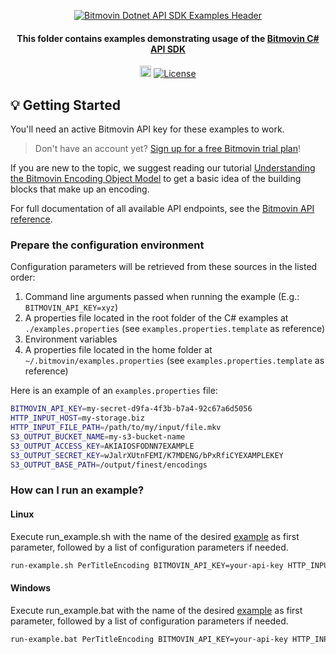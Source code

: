 <p align="center">
  <a href="https://www.bitmovin.com">
    <img alt="Bitmovin Dotnet API SDK Examples Header" src="https://cdn.bitmovin.com/frontend/encoding/openapi-clients/readme-headers/ReadmeHeader_CSharpExamples.png" >
  </a>

  <h4 align="center">This folder contains examples demonstrating usage of the <a href="https://github.com/bitmovin/bitmovin-api-sdk-dotnet" target="_blank">Bitmovin C# API SDK</a></h4>

  <p align="center">
    <a href="https://badge.fury.io/nu/Bitmovin.Api.Sdk"><img src="https://badge.fury.io/nu/Bitmovin.Api.Sdk.svg" alt="NuGet version" height="18"></a>
    <a href="LICENSE"><img src="https://img.shields.io/badge/License-MIT-yellow.svg" alt="License"></img></a>
  </p>
</p>

## 💡 Getting Started

You'll need an active Bitmovin API key for these examples to work.

> Don't have an account yet? [Sign up for a free Bitmovin trial plan](https://dashboard.bitmovin.com/signup)!

If you are new to the topic, we suggest reading our tutorial [Understanding the Bitmovin Encoding Object Model](https://bitmovin.com/docs/encoding/tutorials/understanding-the-bitmovin-encoding-object-model) to get a basic idea of the building blocks that make up an encoding.

For full documentation of all available API endpoints, see the [Bitmovin API reference](https://bitmovin.com/docs/encoding/api-reference).

### Prepare the configuration environment

Configuration parameters will be retrieved from these sources in the listed order:

1. Command line arguments passed when running the example (E.g.: `BITMOVIN_API_KEY=xyz`)
2. A properties file located in the root folder of the C# examples at `./examples.properties` (see `examples.properties.template` as reference)
3. Environment variables
4. A properties file located in the home folder at `~/.bitmovin/examples.properties` (see `examples.properties.template` as reference)

Here is an example of an `examples.properties` file:
```bash
BITMOVIN_API_KEY=my-secret-d9fa-4f3b-b7a4-92c67a6d5056
HTTP_INPUT_HOST=my-storage.biz
HTTP_INPUT_FILE_PATH=/path/to/my/input/file.mkv
S3_OUTPUT_BUCKET_NAME=my-s3-bucket-name
S3_OUTPUT_ACCESS_KEY=AKIAIOSFODNN7EXAMPLE
S3_OUTPUT_SECRET_KEY=wJalrXUtnFEMI/K7MDENG/bPxRfiCYEXAMPLEKEY
S3_OUTPUT_BASE_PATH=/output/finest/encodings
```

### How can I run an example?

#### Linux
Execute run_example.sh with the name of the desired [example](Bitmovin.Api.Sdk.Examples) as first parameter, followed by a list of configuration parameters if needed.
```bash
run-example.sh PerTitleEncoding BITMOVIN_API_KEY=your-api-key HTTP_INPUT_HOST=my-storage.biz
```

#### Windows

Execute run_example.bat with the name of the desired [example](Bitmovin.Api.Sdk.Examples) as first parameter, followed by a list of configuration parameters if needed.
```bash
run-example.bat PerTitleEncoding BITMOVIN_API_KEY=your-api-key HTTP_INPUT_HOST=my-storage.biz
```
